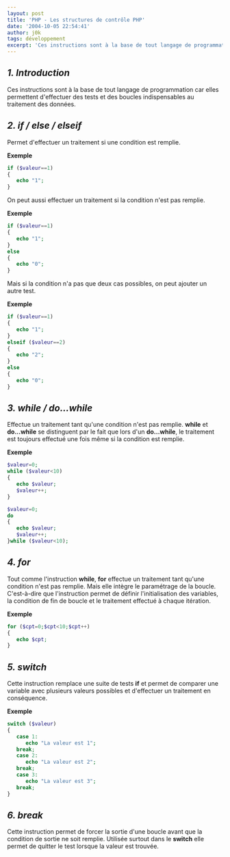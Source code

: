 ```yaml
---
layout: post
title: 'PHP - Les structures de contrôle PHP'
date: '2004-10-05 22:54:41'
author: j0k
tags: développement
excerpt: 'Ces instructions sont à la base de tout langage de programmation car elles permettent d''effectuer des tests et des boucles indispensables au traitement des données.'
---
```


## _1. Introduction_

Ces instructions sont à la base de tout langage de programmation car elles permettent d'effectuer des tests et des boucles indispensables au traitement des données.

##  _2. if / else / elseif_

 Permet d'effectuer un traitement si une condition est remplie.

  **Exemple**

```php
if ($valeur==1)
{
   echo "1";
}
```

  On peut aussi effectuer un traitement si la condition n'est pas remplie.

  **Exemple**

```php
if ($valeur==1)
{
   echo "1";
}
else
{
   echo "0";
}
```

  Mais si la condition n'a pas que deux cas possibles, on peut ajouter un autre test.

  **Exemple**

```php
if ($valeur==1)
{
   echo "1";
}
elseif ($valeur==2)
{
   echo "2";
}
else
{
   echo "0";
}
```

##   _3. while / do...while_

 Effectue un traitement tant qu'une condition n'est pas remplie. **while** et **do...while** se distinguent par le fait que lors d'un **do...while**, le traitement est toujours effectué une fois même si la condition est remplie.

  **Exemple**

```php
$valeur=0;
while ($valeur<10)
{
   echo $valeur;
   $valeur++;
}

$valeur=0;
do
{
   echo $valeur;
   $valeur++;
}while ($valeur<10);
```

##  _4. for_

 Tout comme l'instruction **while**, **for** effectue un traitement tant qu'une condition n'est pas remplie. Mais elle intègre le paramétrage de la boucle. C'est-à-dire que l'instruction permet de définir l'initialisation des variables, la condition de fin de boucle et le traitement effectué à chaque itération.

  **Exemple**

```php
for ($cpt=0;$cpt<10;$cpt++)
{
   echo $cpt;
}
```

##  _5. switch_

 Cette instruction remplace une suite de tests **if** et permet de comparer une variable avec plusieurs valeurs possibles et d'effectuer un traitement en conséquence.

  **Exemple**

```php
switch ($valeur)
{
   case 1:
      echo "La valeur est 1";
   break;
   case 2:
      echo "La valeur est 2";
   break;
   case 3:
      echo "La valeur est 3";
   break;
}
```

##  _6. break_

 Cette instruction permet de forcer la sortie d'une boucle avant que la condition de sortie ne soit remplie. Utilisée surtout dans le **switch** elle permet de quitter le test lorsque la valeur est trouvée.
